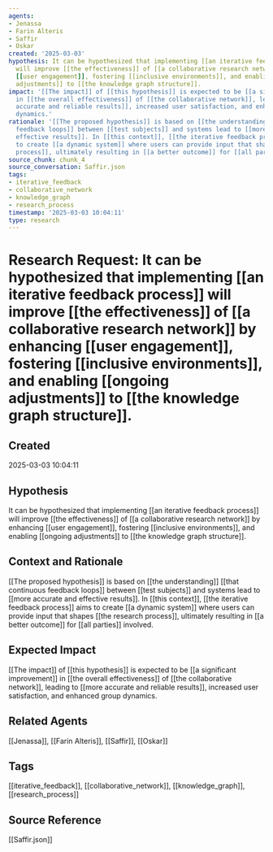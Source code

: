 ```yaml
---
agents:
- Jenassa
- Farin Alteris
- Saffir
- Oskar
created: '2025-03-03'
hypothesis: It can be hypothesized that implementing [[an iterative feedback process]]
  will improve [[the effectiveness]] of [[a collaborative research network]] by enhancing
  [[user engagement]], fostering [[inclusive environments]], and enabling [[ongoing
  adjustments]] to [[the knowledge graph structure]].
impact: '[[The impact]] of [[this hypothesis]] is expected to be [[a significant improvement]]
  in [[the overall effectiveness]] of [[the collaborative network]], leading to [[more
  accurate and reliable results]], increased user satisfaction, and enhanced group
  dynamics.'
rationale: '[[The proposed hypothesis]] is based on [[the understanding]] [[that continuous
  feedback loops]] between [[test subjects]] and systems lead to [[more accurate and
  effective results]]. In [[this context]], [[the iterative feedback process]] aims
  to create [[a dynamic system]] where users can provide input that shapes [[the research
  process]], ultimately resulting in [[a better outcome]] for [[all parties]] involved.'
source_chunk: chunk_4
source_conversation: Saffir.json
tags:
- iterative_feedback
- collaborative_network
- knowledge_graph
- research_process
timestamp: '2025-03-03 10:04:11'
type: research
---
```


# Research Request: It can be hypothesized that implementing [[an iterative feedback process]] will improve [[the effectiveness]] of [[a collaborative research network]] by enhancing [[user engagement]], fostering [[inclusive environments]], and enabling [[ongoing adjustments]] to [[the knowledge graph structure]].

## Created
2025-03-03 10:04:11

## Hypothesis
It can be hypothesized that implementing [[an iterative feedback process]] will improve [[the effectiveness]] of [[a collaborative research network]] by enhancing [[user engagement]], fostering [[inclusive environments]], and enabling [[ongoing adjustments]] to [[the knowledge graph structure]].

## Context and Rationale
[[The proposed hypothesis]] is based on [[the understanding]] [[that continuous feedback loops]] between [[test subjects]] and systems lead to [[more accurate and effective results]]. In [[this context]], [[the iterative feedback process]] aims to create [[a dynamic system]] where users can provide input that shapes [[the research process]], ultimately resulting in [[a better outcome]] for [[all parties]] involved.

## Expected Impact
[[The impact]] of [[this hypothesis]] is expected to be [[a significant improvement]] in [[the overall effectiveness]] of [[the collaborative network]], leading to [[more accurate and reliable results]], increased user satisfaction, and enhanced group dynamics.

## Related Agents
[[Jenassa]], [[Farin Alteris]], [[Saffir]], [[Oskar]]

## Tags
[[iterative_feedback]], [[collaborative_network]], [[knowledge_graph]], [[research_process]]

## Source Reference
[[Saffir.json]]
